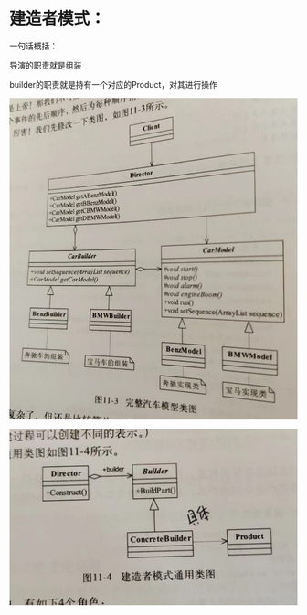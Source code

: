 # 建造者模式：

一句话概括：

导演的职责就是组装

builder的职责就是持有一个对应的Product，对其进行操作


![1575b68fc877ff090098d1fe6974cf9.jpg](assets/建造者.jpg)

![46c1a10893dfb76ab63c88e164fd9c6.jpg](assets/建造.jpg)
